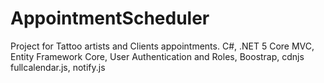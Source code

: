 # AppointmentScheduler
Project for Tattoo artists and Clients appointments.
C#, .NET 5 Core MVC, Entity Framework Core, User Authentication and Roles, Boostrap, cdnjs fullcalendar.js, notify.js
